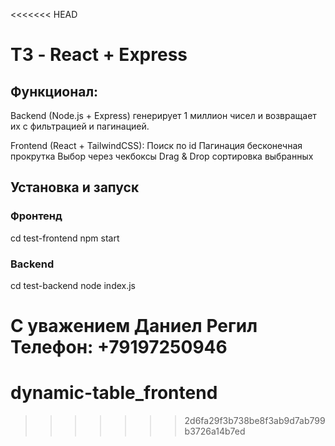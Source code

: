 <<<<<<< HEAD
# ТЗ - React + Express

## Функционал:
Backend (Node.js + Express) генерирует 1 миллион чисел и возвращает их с  фильтрацией и пагинацией.

Frontend (React + TailwindCSS):
  Поиск по id
  Пагинация бесконечная прокрутка
  Выбор через чекбоксы
  Drag & Drop сортировка выбранных

## Установка и запуск

### Фронтенд
сd test-frontend
npm start

### Backend
cd test-backend
node index.js

С уважением 
Даниел Регил
Телефон: +79197250946 
=======
# dynamic-table_frontend
>>>>>>> 2d6fa29f3b738be8f3ab9d7ab799b3726a14b7ed
